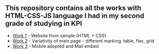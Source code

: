 <!DOCTYPE html>
<html lang="en">
<head>
  <meta charset="UTF-8">
  <meta name="viewport" content="width=device-width, initial-scale=1.0">
  <title>My Works</title>
  <link rel="stylesheet" href="README.css">  <!-- Link to your custom CSS -->
</head>
<body>
  <h2>This repository contains all the works with HTML-CSS-JS language I had in my second grade of studying in KPI</h2>
  <ul>
    <li><a href="https://xxx-gloriousphoenix-xxx.github.io/Work%201/">Work 1</a> - Website from sample (HTML + CSS)</li>
    <li><a href="https://xxx-gloriousphoenix-xxx.github.io/Work%202/">Work 2</a> - Variativity of main page - different marking: table, flex, grid</li>
    <li><a href="https://xxx-gloriousphoenix-xxx.github.io/Work%203/">Work 3</a> - Mobile adopted and Mail embed</li>
  </ul>
</body>
</html>
